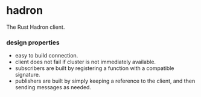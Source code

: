 hadron
======
The Rust Hadron client.

### design properties
- easy to build connection.
- client does not fail if cluster is not immediately available.
- subscribers are built by registering a function with a compatible signature.
- publishers are built by simply keeping a reference to the client, and then sending messages as needed.
